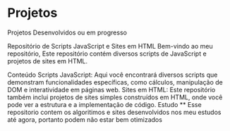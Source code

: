 # Projetos
Projetos Desenvolvidos ou em progresso

Repositório de Scripts JavaScript e Sites em HTML
Bem-vindo ao meu repositório, Este repositório contém diversos scripts de JavaScript e projetos de sites em HTML.

Conteúdo
Scripts JavaScript: Aqui você encontrará diversos scripts que demonstram funcionalidades específicas, como cálculos, manipulação de DOM e interatividade em páginas web.
Sites em HTML: Este repositório também inclui projetos de sites simples construídos em HTML, onde você pode ver a estrutura e a implementação de código.
Estudo
** Esse repositorio contem os algoritimos e sites desenvolvidos nos meu estudos até agora, portanto podem não estar bem otimizados
